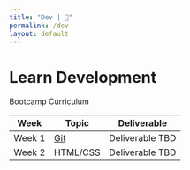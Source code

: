 ```yaml
---
title: "Dev | 💙"
permalink: /dev
layout: default
---
```


# Learn Development

Bootcamp Curriculum

| Week        | Topic       | Deliverable |
| ----------- | ----------- | ----------- |
| Week 1      | [Git](/blue/dev/git) | Deliverable TBD |
| Week 2      | HTML/CSS | Deliverable TBD |

